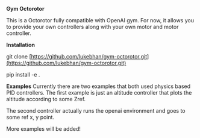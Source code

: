 **Gym Octorotor**

This is a Octorotor fully compatible with OpenAI gym. For now, it allows you to provide your own controllers along with your own motor and motor controller. 

**Installation**

git clone [https://github.com/lukebhan/gym-octorotor.git](https://github.com/lukebhan/gym-octorotor.git)

pip install -e .

**Examples**
Currently there are two examples that both used physics based PID controllers. 
The first example is just an altitude controller that plots the altitude according to some Zref.

The second controller actually runs the openai environment and goes to some ref x, y point. 

More examples will be added!
